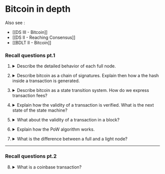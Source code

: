 # Bitcoin in depth

Also see :
- [[DS III - Bitcoin]]
- [[DS II - Reaching Consensus]]
- [[BDLT II - Bitcoin]]

### Recall questions pt.1

1. <details markdown=1><summary markdown="span"> Describe the detailed behavior of each full node. </summary>
    
    \
    ![](../../static/BDT/bitd1.png)

</details>

2. <details markdown=1><summary markdown="span"> Describe bitcoin as a chain of signatures.  Explain then how a the hash inside a transaction is generated.</summary>
    
    \
    ![](../../static/BDT/bitd2.png)

	As it can be seen, a ==transaction can have multiple inputs and outputs.== This inputs are ==references to an output from previous transactions==, while the outputs are usually the ==sender and the redeemer==.

	We say it's a chain of signatures as ==each sender it's going to sign the transaction with the hash of a previous transaction and his private key== and this process is going to be repeated for each successive transaction.
    

</details>

3. <details markdown=1><summary markdown="span"> Describe bitcoin as a state transition system. How do we express transaction fees? </summary>
    
    \
	We can see the state of each node as follows:

	![](../../static/BDT/bitd3.png)

	Each node has a ==state defined by unspent transaction units. Every time a transaction is actually taking place, it replaces the existing transaction units with the new ones that were created==.

	Transaction ==fees== are expressed ==implicitly,== in the sense that they are computed as the ==difference between the value sent to the redeemer and the change sent back to the user who created the transaction==.
    

</details>


4. <details markdown=1><summary markdown="span"> Explain how the validity of a transaction is verified.  What is the next state of the state machine?</summary>
    
    \
	The transition applies if and only if all of the following apply:
	- for each input in the current state
	- the UTXO is in the current state
	- the signature matches the owner of the UTXO
	- the sum of denominations of all input UTXOs is higher than or equal to the sum of denominations in the output

	![](../../static/BDT/bitd4.png)

</details>

5. <details markdown=1><summary markdown="span"> What about the validity of a transaction in a block?</summary>
    
    \
	We also check that ==the block timestamp is greater than the median timestamp of previous 11 blocks, and less than the network-adjusted time + 2 hours.==

</details>

6. <details markdown=1><summary markdown="span"> Explain how the PoW algorithm works. </summary>
    
    \
    The goal of the PoW of bitcoin ==is finding a hash for the current block s.t. it has a certain numbers of 0 in the prefix==. Once such hash is found, a node can the submit the block to the others (see question 1).

</details>


7. <details markdown=1><summary markdown="span"> What is the difference between a full and a light node? </summary>
    
    \
    A ==light node== only has to 
    - ==download block headers==
    - ==verify the PoW on such headers==
    - download only the ==branches with transactions relevant for them==
    
</details>

--- 
### Recall questions pt.2

8. <details markdown=1><summary markdown="span"> What is a coinbase transaction? </summary>
    
    \
	 **IMAGE GOES HERE**
    
</details>
